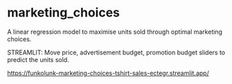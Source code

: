 # marketing_choices

A linear regression model to maximise units sold through optimal marketing choices.


STREAMLIT: Move price, advertisement budget, promotion budget sliders to predict the units sold.

https://funkolunk-marketing-choices-tshirt-sales-ectegr.streamlit.app/



